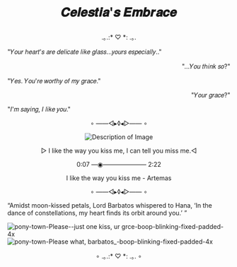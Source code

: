 # <p align="center">𝑪𝒆𝒍𝒆𝒔𝒕𝒊𝒂'𝒔 𝑬𝒎𝒃𝒓𝒂𝒄𝒆</p>

<p align="center">.｡.:* ♡ *: .｡.</p>

<p align="left">"𝑌𝑜𝑢𝑟 ℎ𝑒𝑎𝑟𝑡'𝑠 𝑎𝑟𝑒 𝑑𝑒𝑙𝑖𝑐𝑎𝑡𝑒 𝑙𝑖𝑘𝑒 𝑔𝑙𝑎𝑠𝑠...𝑦𝑜𝑢𝑟𝑠 𝑒𝑠𝑝𝑒𝑐𝑖𝑎𝑙𝑙𝑦.."</p>

<p align="right">"...𝑌𝑜𝑢 𝑡ℎ𝑖𝑛𝑘 𝑠𝑜?"</p>

<p align="left">"𝑌𝑒𝑠. 𝑌𝑜𝑢'𝑟𝑒 𝑤𝑜𝑟𝑡ℎ𝑦 𝑜𝑓 𝑚𝑦 𝑔𝑟𝑎𝑐𝑒."</p>

<p align="right">"𝑌𝑜𝑢𝑟 𝑔𝑟𝑎𝑐𝑒?"</p>

<p align="left">"𝐼'𝑚 𝑠𝑎𝑦𝑖𝑛𝑔, 𝐼 𝑙𝑖𝑘𝑒 𝑦𝑜𝑢."</p>

<p align="center">∘ ——◅▸◊◂▻—— ∘</p>

<p align="center">
  <img src="https://scontent.fmnl9-4.fna.fbcdn.net/v/t1.15752-9/436335409_1411132619538115_725377535677112990_n.jpg?_nc_cat=106&ccb=1-7&_nc_sid=5f2048&_nc_eui2=AeEq92mWAwHarIpRZwugQFtIvv3kIk0m33K-_eQiTSbfcklsS7cBALvpadZpnC7kYxJfPsdlQHB_Y4i5DOEhEC17&_nc_ohc=2iwLilEaiFoQ7kNvgHgN-d5&_nc_ht=scontent.fmnl9-4.fna&oh=03_Q7cD1QH6WfIQ7FZ_xOfRnJOHUA56Kr1xpA-EC_-iNMMcAFERkA&oe=666C14B6" alt="Description of Image"{50=50}>
</p>

<p align="center"> ▻ I like the way you kiss me, I can tell you miss me.◅</p>
<P align="center">0:07 —◉——————— 2:22</P>
<p align="center">I like the way you kiss me - Artemas</p>

<p align="center">∘ ——◅▸◊◂▻—— ∘</p>

<p align="left">“Amidst moon-kissed petals, Lord Barbatos whispered to Hana, ‘In the dance of constellations, my heart finds its orbit around you.’ ”</p> 

  ![pony-town-Please--just one kiss, ur grce-boop-blinking-fixed-padded-4x](https://github.com/OurDivineLove/OurDivineLove/assets/153145826/c07e7ece-e27b-4175-b58d-709f78192c1e
) ![pony-town-Please what, barbatos_-boop-blinking-fixed-padded-4x](https://github.com/OurDivineLove/OurDivineLove/assets/153145826/fe69b1cb-729a-4590-9a2b-fcb9dce29c23)


<p align="center">∘ .｡.:* ♡ *: .｡. ∘</p>
